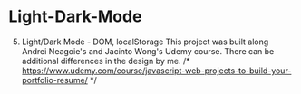 # Light-Dark-Mode

5. Light/Dark Mode - DOM, localStorage
This project was built along Andrei Neagoie's and Jacinto Wong's Udemy course. There can be 	additional differences in the design by me.
	/* https://www.udemy.com/course/javascript-web-projects-to-build-your-portfolio-resume/ */
